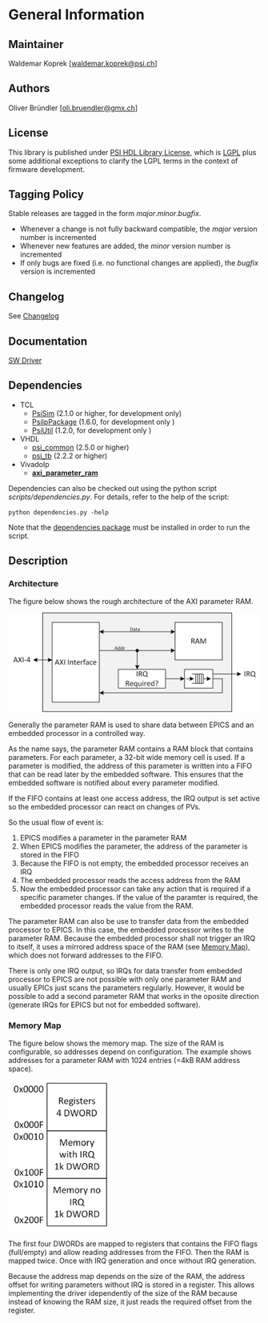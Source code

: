 # General Information

## Maintainer
Waldemar Koprek [waldemar.koprek@psi.ch]

## Authors
Oliver Bründler [oli.bruendler@gmx.ch]

## License
This library is published under [PSI HDL Library License](License.txt), which is [LGPL](LGPL2_1.txt) plus some additional exceptions to clarify the LGPL terms in the context of firmware development.

## Tagging Policy
Stable releases are tagged in the form *major*.*minor*.*bugfix*. 

* Whenever a change is not fully backward compatible, the *major* version number is incremented
* Whenever new features are added, the *minor* version number is incremented
* If only bugs are fixed (i.e. no functional changes are applied), the *bugfix* version is incremented

## Changelog
See [Changelog](Changelog.md)

## Documentation
[SW Driver](./doc/api/html/globals_func.html)

<!-- DO NOT CHANGE FORMAT: this section is parsed to resolve dependencies -->

## Dependencies

* TCL
  * [PsiSim](https://github.com/paulscherrerinstitute/PsiSim) (2.1.0 or higher, for development only)
  * [PsiIpPackage](https://git.psi.ch/GFA/Libraries/Firmware/TCL/PsiIpPackage) (1.6.0, for development only )
  * [PsiUtil](https://git.psi.ch/GFA/Libraries/Firmware/TCL/PsiUtil) (1.2.0, for development only )
* VHDL
  * [psi\_common](https://github.com/paulscherrerinstitute/psi_common) (2.5.0 or higher)
  * [psi\_tb](https://github.com/paulscherrerinstitute/psi_tb) (2.2.2 or higher)
* VivadoIp
  * [**axi\_parameter\_ram**](https://git.psi.ch/GFA/Libraries/Firmware/VivadoIp/axi_parameter_ram)

<!-- END OF PARSED SECTION -->

Dependencies can also be checked out using the python script *scripts/dependencies.py*. For details, refer to the help of the script:

```
python dependencies.py -help
```

Note that the [dependencies package](https://git.psi.ch/GFA/Libraries/Firmware/Python/PsiLibDependencies) must be installed in order to run the script.

## Description

### Architecture

The figure below shows the rough architecture of the AXI parameter RAM.

<img src="doc/architecture.png" alt="Architecture">

Generally the parameter RAM is used to share data between EPICS and an embedded processor in a controlled way.

As the name says, the parameter RAM contains a RAM block that contains parameters. For each parameter, a 32-bit wide memory cell is used. If a parameter is modified, the address of this parameter is written into a FIFO that can be read later by the embedded software. This ensures that the embedded software is notified about every parameter modified.

If the FIFO contains at least one access address, the IRQ output is set active so the embedded processor can react on changes of PVs.

So the usual flow of event is:
1. EPICS modifies a parameter in the parameter RAM
2. When EPICS modifies the parameter, the address of the parameter is stored in the FIFO
3. Because the FIFO is not empty, the embedded processor receives an IRQ
4. The embedded processor reads the access address from the RAM
5. Now the embedded processor can take any action that is required if a specific parameter changes. If the value of the paramter is required, the embedded processor reads the value from the RAM.

The parameter RAM can also be use to transfer data from the embedded processor to EPICS. In this case, the embedded processor writes to the parameter RAM. Because the embedded processor shall not trigger an IRQ to itself, it uses a mirrored address space of the RAM (see [Memory Map](#memory-map)), which does not forward addresses to the FIFO.

There is only one IRQ output, so IRQs for data transfer from embedded processor to EPICS are not possible with only one parameter RAM and usually EPICs just scans the parameters regularly. However, it would be possible to add a second parameter RAM that works in the oposite direction (generate IRQs for EPICS but not for embedded software).

### Memory Map

The figure below shows the memory map. The size of the RAM is configurable, so addresses depend on configuration. The example shows addresses for a parameter RAM with 1024 entries (=4kB RAM address space).

<img src="doc/memorymap.png" alt="Architecture" width="200">

The first four DWORDs are mapped to registers that contains the FIFO flags (full/empty) and allow reading addresses from the FIFO. Then the RAM is mapped twice. Once with IRQ generation and once without IRQ generation.

Because the address map depends on the size of the RAM, the address offset for writing parameters without IRQ is stored in a register. This allows implementing the driver idependently of the size of the RAM because instead of knowing the RAM size, it just reads the required offset from the register.


